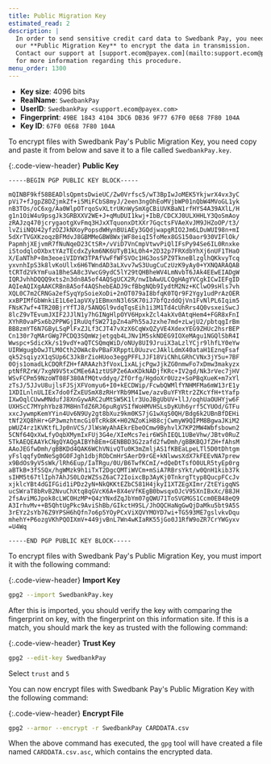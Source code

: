 ```yaml
---
title: Public Migration Key
estimated_read: 2
description: |
  In order to send sensitive credit card data to Swedbank Pay, you need to use
  our **Public Migration Key** to encrypt the data in transmission.
  Contact our support at [support.ecom@payex.com](mailto:support.ecom@payex.com)
  for more information regarding this procedure.
menu_order: 1300
---
```


*   **Key size**: 4096 bits
*   **RealName**: `SwedbankPay`
*   **UserID**: `SwedbankPay <support.ecom@payex.com>`
*   **Fingerprint**: `49BE 1843 4104 3DC6 DB36 9F77 67F0 0E68 7F80 104A`
*   **Key ID**: `67F0 0E68 7F80 104A`

To encrypt files with Swedbank Pay's Public Migration Key, you need copy and
paste it from below and save it to a file called `SwedbankPay.key`.

{:.code-view-header}
**Public Key**

```text
-----BEGIN PGP PUBLIC KEY BLOCK-----

mQINBF9kf58BEADlsQpmtsDwieUC/Zw0Vrfsc5/wT3BpIwJoMEK5YkjwrX4vx3yC
pVi7+fJgpZ8DZjmkZf+i5MiFCbS8myJ/2een3ngOhEoMVjbWP01nQbW4MVoGL1yk
nB3TOs/oC6xg/Aa0WlpOTrqoSvXLtrUKnWySmXgCBiUVKBaN1rfHYS4A39AXlL/H
g1n1OiW4u9psgJk3GRBXXV2WE+J+qMuDUI1kwj+IbB/CDCXJ0ULXHHLY3QoSmAoy
zRAJzq470jcrygaotgXvFmq3HJxXTquonxDtXXr7GqctsFVAeXvJM9JHZoOP/t3/
lvZiiNQU42yfzOZJkNXoyPopsdWHynBUiAEy3GQdjwapgRIO2Jm6LDuWUI98n+mI
5dXrTVGXKzoqzBFMdvJ8GBMMeGBW8WxjWF8eiqI5foMex8GS150aor930VIFlOk/
PapmhjXEjvmR7fNuNqeD23CtSR+/vViD7VnCmpVtwvPiQlIFsPy94Se6IL0Rnxke
iStodqloOXbxtYAzTEcdxZykm6NK6UTyB1kL0h4+2D32p7FRXdbYhXj6nUF1THaO
X/EaNThP+8m3eoeiVIDYW3TPAfVwFfWFSVOc1HG3osSPZ9TkneBlzglhQKkvyTcq
yxvnhIpS3k8lvKoUllx6H6TWndAD3aLXvv7wS3UugCuCzUzK9yAy0+YXNQARAQAB
tCRTd2VkYmFua1BheSA8c3VwcG9ydC5lY29tQHBheWV4LmNvbT6JAk4EEwEIADgW
IQRJvhhDQQQ9xts2n3dn8A5of4AQSgUCX2R/nwIbAwULCQgHAgYVCgkICwIEFgID
AQIeAQIXgAAKCRBn8A5of4AQShebEADJ9cfBbgNQb9IydtM2Nz+KClwO9sHls7vh
XQL0C7m2CRNGa2efSyqYpSoieXoDi+2nOT079aI8bfqK0TQr9F2Ygy1udPrAzOER
xxBPIMfGbWnkiE1L6e1apVXy1EBmxnN3l6SK70iJ7bfQzddQjVn1FvNlPL6Iqim5
FNsK7wf+4TR20BjrYfTJ8/5ANQGl9vdqTqsEih1i3M1Td4cUhRrs4Q0vsxeiSwcJ
8lcZ9vTEvumJXIF2JJlN1y7hGINgHlpOYV6HpxkZcl4akXv0AtqHem4+FGR8xFnI
XYhR0vaPSx6b2PPWGjIRuUqfSW271pZn4aPh55aJzxhe7md+zLwjU2/pbtqgIrBm
BB8zmYT6N7GByLSqPlFxZJLf3CJT47vXzX6CqWxQZyVE4XdexYEG9ZHUc2hsrBEP
Cn130r7qMArGWg7PCDQ3SQmWzjetgqb4LJNv1M5skNDEG9IOXeMAgu1NGQlSbR4I
Wwspc+SdicXk/s19vdY+aQTCSQmqWiD/oNUy8UI9JruiX3aLzlYCjr9lhfLY0eYw
UIRWgugbOwJTLM0Cth2OWAc8vPBaFXRpptL0UuzvcJAklLdmX40ataH1EznqFsaf
qk52sqiyzX1qSUp6C3JkBrZioHUoo3eggPFFLJJF18ViCNhLGRhCVNx3jY5u+7BF
0Ojs1omadLkCDQRfZH+fARAAzh3fVoxL1xALjcPgwJjkZG0nmwFo7xDmw3makyzx
ptNfRZrW/7xgN9V5txCMEe6A1ztUSPZe6AxKDkNADjfKRc+IV2gd/Nk3rVec7jHV
WSvFCPm59NzoWT08F380AfMQtvddyq/ZfOrfg/HgdoXr0Uzz+SoPBqXueK+m7xYl
zTsJ/5JJvU8ujlsFJSjXFVomyu6+I0+kECDWip/FcwbQWMlfYNHMFMa6mW13rE1y
1XDILnlnULIEx7do0fZxEUSmX8zRHrYRb9M4Iwe/azvBuYFYRtr2ZKcYfH+tYafp
IXwOqlCUwwMNdufJ8XnGywARC2uMtSW5K1lr3UoJBgUbUV+llJ/oqhUaOUHYjw6F
UXHScC7MYphYbz87M8HnTdZ6RJ6puRgVSIfWoHMVHSLsDyKUh6yrf5CYUOd/GTFu
xxcJywmpKemYYin4Uv6N9Uy2gt8bXuz9km0KS7jG1wXqS0QH/Bdg6k2UBnBfDEHi
tNf2XQ8hHr+GP3wmzhtmcGi0TcRk8K+H02NZoKiH88cjCwmyW9QIPM8BgwaJKiM2
pWUZ4rz1KVKtfLJp0nVCS/JlWsWyAhAEkrEbeOCmw9ByhvlX7KP2MW4Wbfsbown2
5CNf64QxXwLfyOqbXMymIxFUj3G4e/XIeMcs7eir6WShIEQL1UBeVhw/JBtv0RuZ
5TkAEQEAAYkCNgQYAQgAIBYhBEm+GENBBD3G2zafd2fwDmh/gBBKBQJfZH+fAhsM
AAoJEGfwDmh/gBBKDd4QAK6WChVNivQTu0K3mZmljAS1fKBEaLpeLTl5D0tDhtgm
yFslqqfyOmNeSg0G0FJgh1dbjRObCmHrSAerD9rGE+kNlwwsXdX7kFEEvNA7prew
x9BdOs9yV5sWk/lRh6Eup/IaTRgu/0U/B6TwfKCmI/+dQeDtTsfO0ULR5tyEp0rg
aBTkB+3fSSQx/hgWMzk9h1iTxT2DgcQMTiWVCm+mSiA7RBrsYkt/w0QnH1kib37k
sIHM5t67tlIph7AhJS0LOzWZSsZ6aC72IoixcBp3AyKj0TnkrgTtyp8QucpFCcJv
xjklcYBt4dGIFGid1iPDz2yN+NkQKKtEZbC581H4jkyI1XTZEgXImr/ZtEYigqNS
ucSWraT8bRvB2NvuChXtq8qGVcK6A+8X4eVfKEgB0bwsqxOJcV95XnIBxXc/B8JH
2fsAviMGJpok8cLWC0HzMP+Q4zYNxdZqJbYm07gQWU71ToSVGMGS1Ccm0EB48eQ9
A3IrhvMv++B5QhtUgPkc9AviShBb/GIkctH9SL/JhOQCHaNgGwQjDaMku5bt9A5S
3rEYz2sYb76Z9YPSH6hQfn7o6p5YOyPCxViXQVYMOYD7wi+TG593ME7gslvkvDqu
mhehY+P6ozgVKhPQOIXmV+449jvBnL7Wn4wKIaRK55jGo0J1RfW9oZR7CrYWGyxv
=U4Wq

-----END PGP PUBLIC KEY BLOCK-----
```

To encrypt files with Swedbank Pay's Public Migration Key, you must import it
with the following command:

{:.code-view-header}
**Import Key**

```sh
gpg2 --import SwedbankPay.key
```

After this is imported, you should verify the key with comparing the fingerprint on key, with the fingerprint on this information site.
If this is a match, you should mark the key as trusted with the following command:

{:.code-view-header}
**Trust Key**

```sh
gpg2 --edit-key SwedbankPay
```

Select `trust` and `5`

You can now encrypt files with Swedbank Pay's Public Migration Key with the
following command:

{:.code-view-header}
**Encrypt File**

```sh
gpg2 --armor --encrypt -r SwedbankPay CARDDATA.csv
```

When the above command has executed, the `gpg` tool will have created a file
named `CARDDATA.csv.asc`, which contains the encrypted data.
